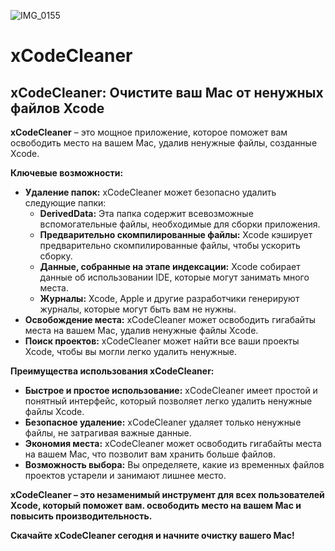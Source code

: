 ![IMG_0155](https://github.com/umartynenko/xCodeCleaner_feedback/assets/99603403/b570f4a6-44ec-4036-ad34-38a7ce0ff770)
# xCodeCleaner

## xCodeCleaner: Очистите ваш Mac от ненужных файлов Xcode

**xCodeCleaner** – это мощное приложение, которое поможет вам освободить место на вашем Mac, удалив ненужные файлы, созданные Xcode. 

**Ключевые возможности:**

* **Удаление папок:** xCodeCleaner может безопасно удалить следующие папки:
    * **DerivedData:** Эта папка содержит всевозможные вспомогательные файлы, необходимые для сборки приложения. 
    * **Предварительно скомпилированные файлы:** Xcode кэширует предварительно скомпилированные файлы, чтобы ускорить сборку. 
    * **Данные, собранные на этапе индексации:** Xcode собирает данные об использовании IDE, которые могут занимать много места.
    * **Журналы:** Xcode, Apple и другие разработчики генерируют журналы, которые могут быть вам не нужны.
* **Освобождение места:** xCodeCleaner может освободить гигабайты места на вашем Mac, удалив ненужные файлы Xcode.
* **Поиск проектов:** xCodeCleaner может найти все ваши проекты Xcode, чтобы вы могли легко удалить ненужные.

**Преимущества использования xCodeCleaner:**

* **Быстрое и простое использование:** xCodeCleaner имеет простой и понятный интерфейс, который позволяет легко удалить ненужные файлы Xcode.
* **Безопасное удаление:** xCodeCleaner  удаляет только ненужные файлы, не затрагивая важные данные.
* **Экономия места:** xCodeCleaner может освободить гигабайты места на вашем Mac, что позволит вам хранить больше файлов.
* **Возможность выбора:** Вы определяете, какие из временных файлов проектов устарели и занимают лишнее место.


**xCodeCleaner – это незаменимый инструмент для всех пользователей Xcode, который поможет вам. освободить место на вашем Mac и повысить производительность.**

**Скачайте xCodeCleaner сегодня и начните очистку вашего Mac!**
